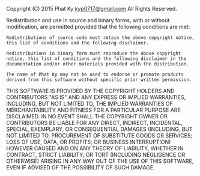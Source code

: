 
Copyright (C) 2015 Phat Ky <kyp0717@gmail.com>
All Rights Reserved.

Redistribution and use in source and binary forms, with or without
modification, are permitted provided that the following conditions are met:

    Redistributions of source code must retain the above copyright notice,
    this list of conditions and the following disclaimer. 

    Redistributions in binary form must reproduce the above copyright
    notice, this list of conditions and the following disclaimer in the
    documentation and/or other materials provided with the distribution. 

    The name of Phat Ky may not be used to endorse or promote products
    derived from this software without specific prior written permission.

THIS SOFTWARE IS PROVIDED BY THE COPYRIGHT HOLDERS AND CONTRIBUTORS "AS IS"
AND ANY EXPRESS OR IMPLIED WARRANTIES, INCLUDING, BUT NOT LIMITED TO, THE
IMPLIED WARRANTIES OF MERCHANTABILITY AND FITNESS FOR A PARTICULAR PURPOSE
ARE DISCLAIMED. IN NO EVENT SHALL THE COPYRIGHT OWNER OR CONTRIBUTORS BE
LIABLE FOR ANY DIRECT, INDIRECT, INCIDENTAL, SPECIAL, EXEMPLARY, OR
CONSEQUENTIAL DAMAGES (INCLUDING, BUT NOT LIMITED TO, PROCUREMENT OF
SUBSTITUTE GOODS OR SERVICES; LOSS OF USE, DATA, OR PROFITS; OR BUSINESS
INTERRUPTION) HOWEVER CAUSED AND ON ANY THEORY OF LIABILITY, WHETHER IN
CONTRACT, STRICT LIABILITY, OR TORT (INCLUDING NEGLIGENCE OR OTHERWISE)
ARISING IN ANY WAY OUT OF THE USE OF THIS SOFTWARE, EVEN IF ADVISED OF THE
POSSIBILITY OF SUCH DAMAGE.
